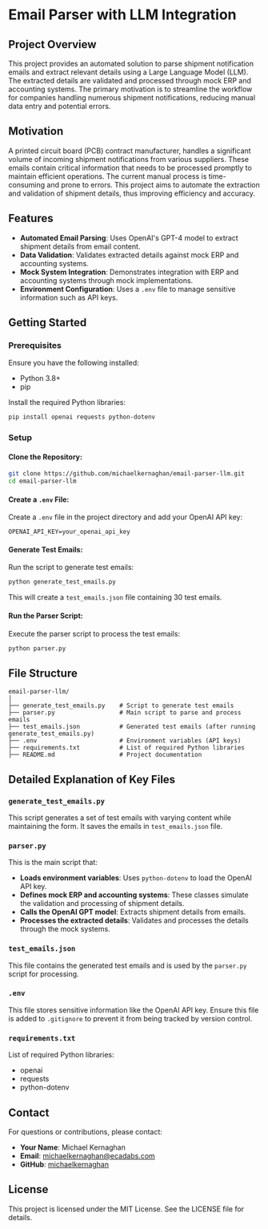 
# Email Parser with LLM Integration

## Project Overview

This project provides an automated solution to parse shipment notification emails and extract relevant details using a Large Language Model (LLM). The extracted details are validated and processed through mock ERP and accounting systems. The primary motivation is to streamline the workflow for companies handling numerous shipment notifications, reducing manual data entry and potential errors.

## Motivation

A printed circuit board (PCB) contract manufacturer, handles a significant volume of incoming shipment notifications from various suppliers. These emails contain critical information that needs to be processed promptly to maintain efficient operations. The current manual process is time-consuming and prone to errors. This project aims to automate the extraction and validation of shipment details, thus improving efficiency and accuracy.

## Features

- **Automated Email Parsing**: Uses OpenAI's GPT-4 model to extract shipment details from email content.
- **Data Validation**: Validates extracted details against mock ERP and accounting systems.
- **Mock System Integration**: Demonstrates integration with ERP and accounting systems through mock implementations.
- **Environment Configuration**: Uses a `.env` file to manage sensitive information such as API keys.

## Getting Started

### Prerequisites

Ensure you have the following installed:

- Python 3.8+
- pip

Install the required Python libraries:

```sh
pip install openai requests python-dotenv
```

### Setup

#### Clone the Repository:

```sh
git clone https://github.com/michaelkernaghan/email-parser-llm.git
cd email-parser-llm
```

#### Create a `.env` File:

Create a `.env` file in the project directory and add your OpenAI API key:

```env
OPENAI_API_KEY=your_openai_api_key
```

#### Generate Test Emails:

Run the script to generate test emails:

```sh
python generate_test_emails.py
```

This will create a `test_emails.json` file containing 30 test emails.

#### Run the Parser Script:

Execute the parser script to process the test emails:

```sh
python parser.py
```

## File Structure

```
email-parser-llm/
│
├── generate_test_emails.py    # Script to generate test emails
├── parser.py                  # Main script to parse and process emails
├── test_emails.json           # Generated test emails (after running generate_test_emails.py)
├── .env                       # Environment variables (API keys)
├── requirements.txt           # List of required Python libraries
├── README.md                  # Project documentation
```

## Detailed Explanation of Key Files

### `generate_test_emails.py`

This script generates a set of test emails with varying content while maintaining the form. It saves the emails in `test_emails.json` file.

### `parser.py`

This is the main script that:

- **Loads environment variables**: Uses `python-dotenv` to load the OpenAI API key.
- **Defines mock ERP and accounting systems**: These classes simulate the validation and processing of shipment details.
- **Calls the OpenAI GPT model**: Extracts shipment details from emails.
- **Processes the extracted details**: Validates and processes the details through the mock systems.

### `test_emails.json`

This file contains the generated test emails and is used by the `parser.py` script for processing.

### `.env`

This file stores sensitive information like the OpenAI API key. Ensure this file is added to `.gitignore` to prevent it from being tracked by version control.

### `requirements.txt`

List of required Python libraries:

- openai
- requests
- python-dotenv

## Contact

For questions or contributions, please contact:

- **Your Name**: Michael Kernaghan
- **Email**: michaelkernaghan@ecadabs.com
- **GitHub**: [michaelkernaghan](https://github.com/michaelkernaghan)

## License

This project is licensed under the MIT License. See the LICENSE file for details.